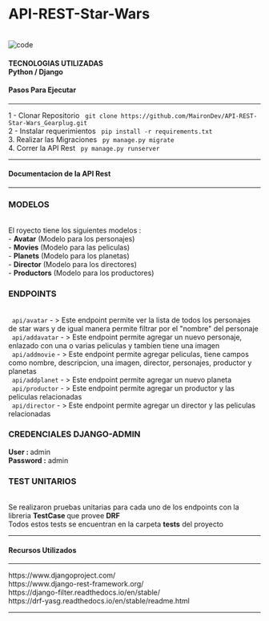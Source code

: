 # API-REST-Star-Wars
 <br>
<img src="https://i.ibb.co/Z1X97XF/code.png" alt="code" border="0">
<h4> TECNOLOGIAS UTILIZADAS </b><br>
Python / Django <br>

<h4>Pasos Para Ejecutar</h4> <hr>
1 - Clonar Repositorio <code> git clone https://github.com/MaironDev/API-REST-Star-Wars_Gearplug.git </code> <br>
2 - Instalar requerimientos <code> pip install -r requirements.txt</code> <br>
3. Realizar las Migraciones <code> py manage.py migrate </code> <br>
4. Correr la API Rest <code> py manage.py runserver </code><br>
<hr>
<h4> Documentacion de la API Rest </h4><hr>
<h3> MODELOS </h3> <br>
El royecto tiene los siguientes modelos : <br>
 - <b>Avatar</b> (Modelo para los personajes) <br>
 - <b>Movies</b> (Modelo para las peliculas) <br>
  - <b>Planets</b> (Modelo para los planetas) <br>
  - <b>Director</b> (Modelo para los directores) <br>
  - <b>Productors</b> (Modelo para los productores) <br>
<h3>ENDPOINTS </h3><br>
<code > api/avatar</code>  - > Este endpoint permite ver la lista de todos los personajes de star wars y de igual manera permite filtrar por el "nombre" del personaje <br>
<code > api/addavatar</code>  - > Este endpoint permite agregar un nuevo personaje, enlazado con una o varias peliculas y tambien tiene una imagen <br>
<code > api/addmovie</code>  - > Este endpoint permite agregar peliculas, tiene campos como nombre, descripcion, una imagen, director, personajes, productor y planetas <br>
<code > api/addplanet</code>  - > Este endpoint permite agregar un nuevo planeta <br>
<code > api/productor</code>  - > Este endpoint permite agregar un productor y las peliculas relacionadas<br>
<code > api/director</code>  - > Este endpoint permite agregar un director y las peliculas relacionadas<br>
<h3> CREDENCIALES DJANGO-ADMIN</h3>
<b>User : </b> admin <br>
<b> Password :</b> admin <br>
<h3>TEST UNITARIOS </h3><br>
Se realizaron pruebas unitarias para cada uno de los endpoints con la libreria <b> TestCase </b> que provee <b>DRF</b> <br>
Todos estos tests se encuentran en la carpeta <b>tests</b> del proyecto <br>
<hr>
<h4>Recursos Utilizados </h4><hr>
https://www.djangoproject.com/ <br> https://www.django-rest-framework.org/ <br>  https://django-filter.readthedocs.io/en/stable/ <br>  https://drf-yasg.readthedocs.io/en/stable/readme.html <br>

<hr>



